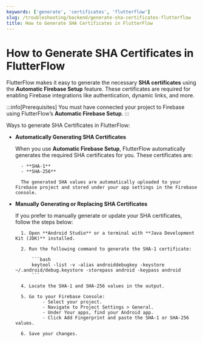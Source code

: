 ```yaml
---
keywords: ['generate', 'certificates', 'flutterflow']
slug: /troubleshooting/backend/generate-sha-certificates-flutterflow
title: How to Generate SHA Certificates in FlutterFlow
---
```


# How to Generate SHA Certificates in FlutterFlow

FlutterFlow makes it easy to generate the necessary **SHA certificates** using the **Automatic Firebase Setup** feature. These certificates are required for enabling Firebase integrations like authentication, dynamic links, and more.

:::info[Prerequisites]
You must have connected your project to Firebase using FlutterFlow’s **Automatic Firebase Setup**.
:::

Ways to generate SHA Certificates in FlutterFlow:

- **Automatically Generating SHA Certificates**

    When you use **Automatic Firebase Setup**, FlutterFlow automatically generates the required SHA certificates for you. These certificates are:

        - **SHA-1**
        - **SHA-256**

        The generated SHA values are automatically uploaded to your Firebase project and stored under your app settings in the Firebase console.

- **Manually Generating or Replacing SHA Certificates**

    If you prefer to manually generate or update your SHA certificates, follow the steps below:

        1. Open **Android Studio** or a terminal with **Java Development Kit (JDK)** installed.
        
        2. Run the following command to generate the SHA-1 certificate:

            ```bash
            keytool -list -v -alias androiddebugkey -keystore ~/.android/debug.keystore -storepass android -keypass android
            ```

        4. Locate the SHA-1 and SHA-256 values in the output.

        5. Go to your Firebase Console:
                - Select your project.
                - Navigate to Project Settings > General.
                - Under Your apps, find your Android app.
                - Click Add Fingerprint and paste the SHA-1 or SHA-256 values.

        6. Save your changes.